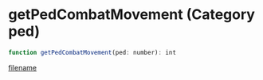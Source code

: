 # getPedCombatMovement (Category ped)

```js
function getPedCombatMovement(ped: number): int
```

[filename](getPedCombatMovement_m.md ':include')